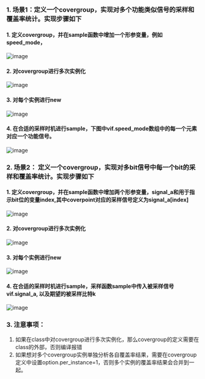 ### 1. 场景1：定义一个covergroup，实现对多个功能类似信号的采样和覆盖率统计。实现步骤如下
#### 1. 定义covergroup，并在sample函数中增加一个形参变量，例如speed_mode，
![image](https://github.com/bulaqi/IC-DV.github.io/assets/55919713/1ec3f895-9b39-431d-8b68-d21b7bc2ba20)
#### 2. 对covergroup进行多次实例化
![image](https://github.com/bulaqi/IC-DV.github.io/assets/55919713/224bb982-e425-468e-8266-8bfb3355a6e9)
#### 3. 对每个实例进行new
![image](https://github.com/bulaqi/IC-DV.github.io/assets/55919713/cd0efa14-0bc9-4b3e-8384-f7c7fed1dcad)
#### 4. 在合适的采样时机进行sample，下图中vif.speed_mode数组中的每一个元素对应一个功能信号。
![image](https://github.com/bulaqi/IC-DV.github.io/assets/55919713/9c7aaf3e-e125-45e2-81ad-17356d83908e)

### 2. 场景2： 定义一个covergroup，实现对多bit信号中每一个bit的采样和覆盖率统计。实现步骤如下
#### 1. 定义covergroup，并在sample函数中增加两个形参变量，signal_a和用于指示bit位的变量index,其中coverpoint对应的采样信号定义为signal_a[index]
![image](https://github.com/bulaqi/IC-DV.github.io/assets/55919713/958db10c-06ed-4817-b937-e86e4deb6a45)
#### 2. 对covergroup进行多次实例化
![image](https://github.com/bulaqi/IC-DV.github.io/assets/55919713/0ca8c913-514c-45f0-9e63-af0dbf42104d)
#### 3. 对每个实例进行new
![image](https://github.com/bulaqi/IC-DV.github.io/assets/55919713/eac37c49-f973-414e-aa43-828e36163909)
#### 4. 在合适的采样时机进行sample，采样函数sample中传入被采样信号vif.signal_a, 以及期望的被采样比特k
![image](https://github.com/bulaqi/IC-DV.github.io/assets/55919713/867c0026-0d26-4800-a850-f82045a19ba9)

### 3. 注意事项：
1. 如果在class中对covergroup进行多次实例化，那么covergroup的定义需要在class的外部，否则编译报错
2. 如果想对多个covergroup实例单独分析各自覆盖率结果，需要在covergroup定义中设置option.per_instance=1，否则多个实例的覆盖率结果会合并到一起。
